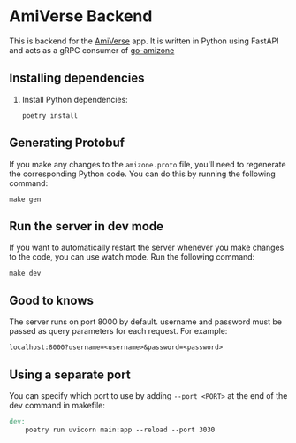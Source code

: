 # AmiVerse Backend

This is backend for the [AmiVerse](https://github.com/Maniktherana/AmiVerse) app. It is written in Python using FastAPI and acts as a gRPC consumer of [go-amizone](https://github.com/ditsuke/go-amizone)

## Installing dependencies

1. Install Python dependencies:

    ```shell
    poetry install
    ```

## Generating Protobuf

If you make any changes to the `amizone.proto` file, you'll need to regenerate the corresponding Python code. You can do this by running the following command:

```shell
make gen
```

## Run the server in dev mode

If you want to automatically restart the server whenever you make changes to the code, you can use watch mode. Run the following command:

```shell
make dev
```

## Good to knows

The server runs on port 8000 by default. username and password must be passed as query parameters for each request. For example:

```shell
localhost:8000?username=<username>&password=<password>
```

## Using a separate port

You can specify which port to use by adding ``--port <PORT>`` at the end of the dev command in makefile:

```makefile
dev:
    poetry run uvicorn main:app --reload --port 3030
```
